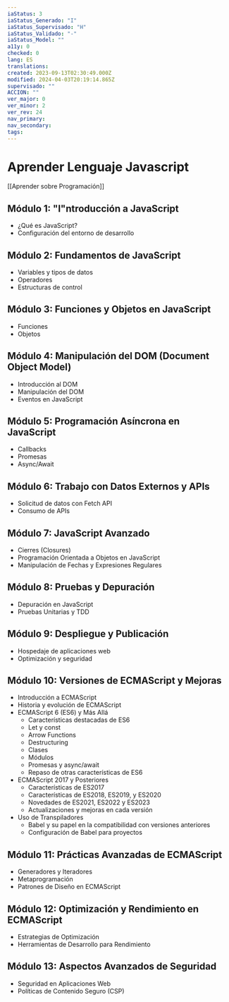 ```yaml
---
iaStatus: 3
iaStatus_Generado: "I"
iaStatus_Supervisado: "H"
iaStatus_Validado: "-"
iaStatus_Model: ""
a11y: 0
checked: 0
lang: ES
translations: 
created: 2023-09-13T02:30:49.000Z
modified: 2024-04-03T20:19:14.865Z
supervisado: ""
ACCION: ""
ver_major: 0
ver_minor: 2
ver_rev: 24
nav_primary: 
nav_secondary: 
tags:
---
```

# Aprender Lenguaje Javascript

[[Aprender sobre Programación]]

## Módulo 1: "I"ntroducción a JavaScript

- ¿Qué es JavaScript?
- Configuración del entorno de desarrollo

## Módulo 2: Fundamentos de JavaScript

- Variables y tipos de datos
- Operadores
- Estructuras de control

## Módulo 3: Funciones y Objetos en JavaScript

- Funciones
-  Objetos

## Módulo 4: Manipulación del DOM (Document Object Model)

-  Introducción al DOM
-  Manipulación del DOM
-  Eventos en JavaScript

## Módulo 5: Programación Asíncrona en JavaScript

-  Callbacks
-  Promesas
-  Async/Await

## Módulo 6: Trabajo con Datos Externos y APIs

-  Solicitud de datos con Fetch API
-  Consumo de APIs

## Módulo 7: JavaScript Avanzado

-  Cierres (Closures)
-  Programación Orientada a Objetos en JavaScript
-  Manipulación de Fechas y Expresiones Regulares

## Módulo 8: Pruebas y Depuración

-  Depuración en JavaScript
-  Pruebas Unitarias y TDD

## Módulo 9: Despliegue y Publicación

-  Hospedaje de aplicaciones web
- Optimización y seguridad

## Módulo 10: Versiones de ECMAScript y Mejoras

- Introducción a ECMAScript
- Historia y evolución de ECMAScript
- ECMAScript 6 (ES6) y Más Allá
   - Características destacadas de ES6
   - Let y const
   - Arrow Functions
   - Destructuring
   - Clases
   - Módulos
   - Promesas y async/await
   - Repaso de otras características de ES6
- ECMAScript 2017 y Posteriores
   - Características de ES2017
   - Características de ES2018, ES2019, y ES2020
   - Novedades de ES2021, ES2022 y ES2023
   - Actualizaciones y mejoras en cada versión
-  Uso de Transpiladores
   - Babel y su papel en la compatibilidad con versiones anteriores
   - Configuración de Babel para proyectos

## Módulo 11: Prácticas Avanzadas de ECMAScript

- Generadores y Iteradores
- Metaprogramación
- Patrones de Diseño en ECMAScript

## Módulo 12: Optimización y Rendimiento en ECMAScript

- Estrategias de Optimización
- Herramientas de Desarrollo para Rendimiento

## Módulo 13: Aspectos Avanzados de Seguridad

- Seguridad en Aplicaciones Web
- Políticas de Contenido Seguro (CSP)

